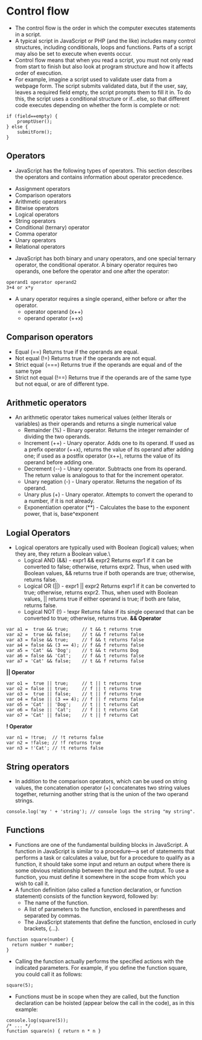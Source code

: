 # Control flow
* The control flow is the order in which the computer executes statements in a script.
* A typical script in JavaScript or PHP (and the like) includes many control structures, including conditionals, loops and functions. Parts of a script may also be set to execute when events occur.
* Control flow means that when you read a script, you must not only read from start to finish but also look at program structure and how it affects order of execution.
* For example, imagine a script used to validate user data from a webpage form. The script submits validated data, but if the user, say, leaves a required field empty, the script prompts them to fill it in. To do this, the script uses a conditional structure or if...else, so that different code executes depending on whether the form is complete or not:
```
if (field==empty) {
    promptUser();
} else {
    submitForm();
}
```
## Operators
* JavaScript has the following types of operators. This section describes the operators and contains information about operator precedence.
- Assignment operators
- Comparison operators
- Arithmetic operators
- Bitwise operators
- Logical operators
- String operators
- Conditional (ternary) operator
- Comma operator
- Unary operators
- Relational operators
* JavaScript has both binary and unary operators, and one special ternary operator, the conditional operator. A binary operator requires two operands, one before the operator and one after the operator:
```
operand1 operator operand2
3+4 or x*y
```
* A unary operator requires a single operand, either before or after the operator.
    * operator operand (x++)
    * operand operator (++x)
## Comparison operators
* Equal (==)	Returns true if the operands are equal.
* Not equal (!=)	Returns true if the operands are not equal.
* Strict equal (===)	Returns true if the operands are equal and of the same type
* Strict not equal (!==)	Returns true if the operands are of the same type but not equal, or are of different type.
## Arithmetic operators
* An arithmetic operator takes numerical values (either literals or variables) as their operands and returns a single numerical value
    * Remainder (%)	- Binary operator. Returns the integer remainder of dividing the two operands.
    * Increment (++) - Unary operator. Adds one to its operand. If used as a prefix operator (++x), returns the value of its operand after adding one; if used as a postfix operator (x++), returns the value of its operand before adding one.
    * Decrement (--) - Unary operator. Subtracts one from its operand. The return value is analogous to that for the increment operator.
    * Unary negation (-) - Unary operator. Returns the negation of its operand.
    * Unary plus (+) - Unary operator. Attempts to convert the operand to a number, if it is not already.
    * Exponentiation operator (**) - Calculates the base to the exponent power, that is, base^exponent
## Logial Operators
* Logical operators are typically used with Boolean (logical) values; when they are, they return a Boolean value.\
    * Logical AND (&&) - expr1 && expr2	Returns expr1 if it can be converted to false; otherwise, returns expr2. Thus, when used with Boolean values, && returns true if both operands are true; otherwise, returns false.
    * Logical OR (||) - expr1 || expr2	Returns expr1 if it can be converted to true; otherwise, returns expr2. Thus, when used with Boolean values, || returns true if either operand is true; if both are false, returns false.
    * Logical NOT (!) - !expr	Returns false if its single operand that can be converted to true; otherwise, returns true.
**&& Operator**
```
var a1 =  true && true;     // t && t returns true
var a2 =  true && false;    // t && f returns false
var a3 = false && true;     // f && t returns false
var a4 = false && (3 == 4); // f && f returns false
var a5 = 'Cat' && 'Dog';    // t && t returns Dog
var a6 = false && 'Cat';    // f && t returns false
var a7 = 'Cat' && false;    // t && f returns false
```
**|| Operator**
```
var o1 =  true || true;     // t || t returns true
var o2 = false || true;     // f || t returns true
var o3 =  true || false;    // t || f returns true
var o4 = false || (3 == 4); // f || f returns false
var o5 = 'Cat' || 'Dog';    // t || t returns Cat
var o6 = false || 'Cat';    // f || t returns Cat
var o7 = 'Cat' || false;    // t || f returns Cat
```
**! Operator**
```
var n1 = !true;  // !t returns false
var n2 = !false; // !f returns true
var n3 = !'Cat'; // !t returns false
```

## String operators
* In addition to the comparison operators, which can be used on string values, the concatenation operator (+) concatenates two string values together, returning another string that is the union of the two operand strings.
```
console.log('my ' + 'string'); // console logs the string "my string".
```

## Functions
* Functions are one of the fundamental building blocks in JavaScript. A function in JavaScript is similar to a procedure—a set of statements that performs a task or calculates a value, but for a procedure to qualify as a function, it should take some input and return an output where there is some obvious relationship between the input and the output. To use a function, you must define it somewhere in the scope from which you wish to call it.
* A function definition (also called a function declaration, or function statement) consists of the function keyword, followed by:
    * The name of the function.
    * A list of parameters to the function, enclosed in parentheses and separated by commas.
    * The JavaScript statements that define the function, enclosed in curly brackets, {...}.
```
function square(number) {
  return number * number;
}
```
* Calling the function actually performs the specified actions with the indicated parameters. For example, if you define the function square, you could call it as follows:
```
square(5);
```
* Functions must be in scope when they are called, but the function declaration can be hoisted (appear below the call in the code), as in this example:
```
console.log(square(5));
/* ... */
function square(n) { return n * n }
```